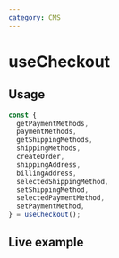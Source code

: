 ```yaml
---
category: CMS
---
```


<script setup>
import StackBlitzLiveExample from '../../components/StackBlitzLiveExample.vue'
</script>

# useCheckout

<!-- PLACEHOLDER_DESCRIPTION -->

## Usage

```js
const {
  getPaymentMethods,
  paymentMethods,
  getShippingMethods,
  shippingMethods,
  createOrder,
  shippingAddress,
  billingAddress,
  selectedShippingMethod,
  setShippingMethod,
  selectedPaymentMethod,
  setPaymentMethod,
} = useCheckout();
```

## Live example

<StackBlitzLiveExample projectPath="shopware/frontends/tree/main/examples/use-checkout" openPath="/" />
